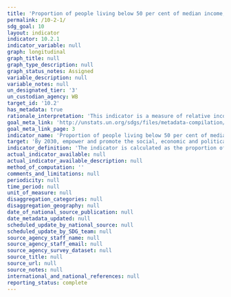 ```yaml
---
title: 'Proportion of people living below 50 per cent of median income, by age, sex, and persons with disabilities'
permalink: /10-2-1/
sdg_goal: 10
layout: indicator
indicator: 10.2.1
indicator_variable: null
graph: longitudinal
graph_title: null
graph_type_description: null
graph_status_notes: Assigned
variable_description: null
variable_notes: null
un_designated_tier: '3'
un_custodian_agency: WB
target_id: '10.2'
has_metadata: true
rationale_interpretation: 'This indicator is a measure of relative income poverty at the national level. It measures how far individuals are from the median standard of living, approximating a measure of social exclusion. Persons living in relative poverty often experience many other forms of social and economic disadvantage through unemployment, poor housing, inadequate health care and barriers in accessing education and economic, social, political and cultural activities, which can result from social stigmatisation.'
goal_meta_link: 'http://unstats.un.org/sdgs/files/metadata-compilation/Metadata-Goal-10.pdf'
goal_meta_link_page: 3
indicator_name: 'Proportion of people living below 50 per cent of median income, by age, sex, and persons with disabilities'
target: 'By 2030, empower and promote the social, economic and political inclusion of all, irrespective of age, sex, disability, race, ethnicity, origin, religion or economic or other status.'
indicator_definition: 'The indicator is calculated as the proportion of persons living in households (adjusted for household size) below 60% of the national median income, using population-weighted subgroup estimates from household surveys.'
actual_indicator_available: null
actual_indicator_available_description: null
method_of_computation: ''
comments_and_limitations: null
periodicity: null
time_period: null
unit_of_measure: null
disaggregation_categories: null
disaggregation_geography: null
date_of_national_source_publication: null
date_metadata_updated: null
scheduled_update_by_national_source: null
scheduled_update_by_SDG_team: null
source_agency_staff_name: null
source_agency_staff_email: null
source_agency_survey_dataset: null
source_title: null
source_url: null
source_notes: null
international_and_national_references: null
reporting_status: complete
---
```

